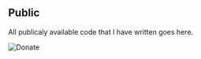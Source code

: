 ## Public
All publicaly available code that I have written goes here.

![Donate](https://img.shields.io/badge/dynamic/yaml.svg?label=Donate&query=<$.DATA.SUBDATA>&url=https://www.paypal.com/cgi-bin/webscr?cmd=sxclick&style=for-the-badge&logo=appveyor&source=url)
